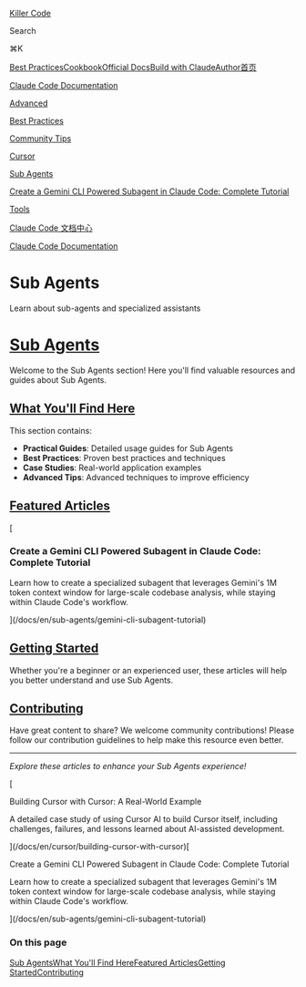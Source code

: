 [Killer Code](/)

Search

⌘K

[Best Practices](/docs)[Cookbook](https://github.com/foreveryh/claude-code-cookbook)[Official Docs](https://claude.ai/code)[Build with Claude](https://www.anthropic.com/learn/build-with-claude)[Author](https://x.com/Stephen4171127)[首页](/docs)

[Claude Code Documentation](/docs/en)

[Advanced](/docs/en/advanced)

[Best Practices](/docs/en/best-practices)

[Community Tips](/docs/en/community-tips)

[Cursor](/docs/en/cursor)

[Sub Agents](/docs/en/sub-agents)

[Create a Gemini CLI Powered Subagent in Claude Code: Complete Tutorial](/docs/en/sub-agents/gemini-cli-subagent-tutorial)

[Tools](/docs/en/tools)

[Claude Code 文档中心](/docs/zh)

[Claude Code Documentation](/docs/en)

# Sub Agents

Learn about sub-agents and specialized assistants

# [Sub Agents](#sub-agents)

Welcome to the Sub Agents section! Here you'll find valuable resources and guides about Sub Agents.

## [What You'll Find Here](#what-youll-find-here)

This section contains:

*   **Practical Guides**: Detailed usage guides for Sub Agents
*   **Best Practices**: Proven best practices and techniques
*   **Case Studies**: Real-world application examples
*   **Advanced Tips**: Advanced techniques to improve efficiency

## [Featured Articles](#featured-articles)

[

### Create a Gemini CLI Powered Subagent in Claude Code: Complete Tutorial

Learn how to create a specialized subagent that leverages Gemini's 1M token context window for large-scale codebase analysis, while staying within Claude Code's workflow.

](/docs/en/sub-agents/gemini-cli-subagent-tutorial)

## [Getting Started](#getting-started)

Whether you're a beginner or an experienced user, these articles will help you better understand and use Sub Agents.

## [Contributing](#contributing)

Have great content to share? We welcome community contributions! Please follow our contribution guidelines to help make this resource even better.

* * *

_Explore these articles to enhance your Sub Agents experience!_

[

Building Cursor with Cursor: A Real-World Example

A detailed case study of using Cursor AI to build Cursor itself, including challenges, failures, and lessons learned about AI-assisted development.

](/docs/en/cursor/building-cursor-with-cursor)[

Create a Gemini CLI Powered Subagent in Claude Code: Complete Tutorial

Learn how to create a specialized subagent that leverages Gemini's 1M token context window for large-scale codebase analysis, while staying within Claude Code's workflow.

](/docs/en/sub-agents/gemini-cli-subagent-tutorial)

### On this page

[Sub Agents](#sub-agents)[What You'll Find Here](#what-youll-find-here)[Featured Articles](#featured-articles)[Getting Started](#getting-started)[Contributing](#contributing)
